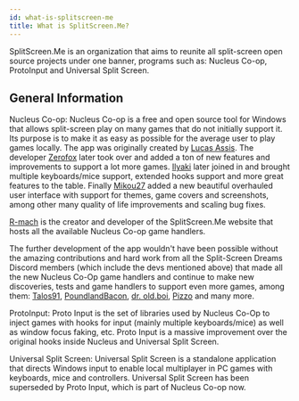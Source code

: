```yaml
---
id: what-is-splitscreen-me
title: What is SplitScreen.Me?
---
```

SplitScreen.Me is an organization that aims to reunite all split-screen open source projects under one banner, programs such as: Nucleus Co-op, ProtoInput and Universal Split Screen.


## General Information
Nucleus Co-op: Nucleus Co-op is a free and open source tool for Windows that allows split-screen play on many games that do not initially support it. Its purpose is to make it as easy as possible for the average user to play games locally. The app was originally created by [Lucas Assis](https://github.com/lucasassislar). The developer [Zerofox](https://github.com/ZeroFox5866) later took over and added a ton of new features and improvements to support a lot more games. [Ilyaki](https://github.com/Ilyaki) later joined in and brought multiple keyboards/mice support, extended hooks support and more great features to the table. Finally [Mikou27](https://github.com/Mikou27) added a new beautiful overhauled user interface with support for themes, game covers and screenshots, among other many quality of life improvements and scaling bug fixes.

[R-mach](https://github.com/r-mach) is the creator and developer of the SplitScreen.Me website that hosts all the available Nucleus Co-op game handlers.

The further development of the app wouldn't have been possible without the amazing contributions and hard work from all the Split-Screen Dreams Discord members (which include the devs mentioned above) that made all the new Nucleus Co-Op game handlers and continue to make new discoveries, tests and game handlers to support even more games, among them: [Talos91](https://www.reddit.com/user/blackman9/), [PoundlandBacon](https://www.reddit.com/user/PoundlandBacon), [dr. old.boi](https://www.reddit.com/user/Greppim), [Pizzo](https://www.reddit.com/user/AccoppaOrfani) and many more.

ProtoInput: Proto Input is the set of libraries used by Nucleus Co-Op to inject games with hooks for input (mainly multiple keyboards/mice) as well as window focus faking, etc. Proto Input is a massive improvement over the original hooks inside Nucleus and Universal Split Screen.

Universal Split Screen: Universal Split Screen is a standalone application that directs Windows input to enable local multiplayer in PC games with keyboards, mice and controllers. Universal Split Screen has been superseded by Proto Input, which is part of Nucleus Co-op now.
